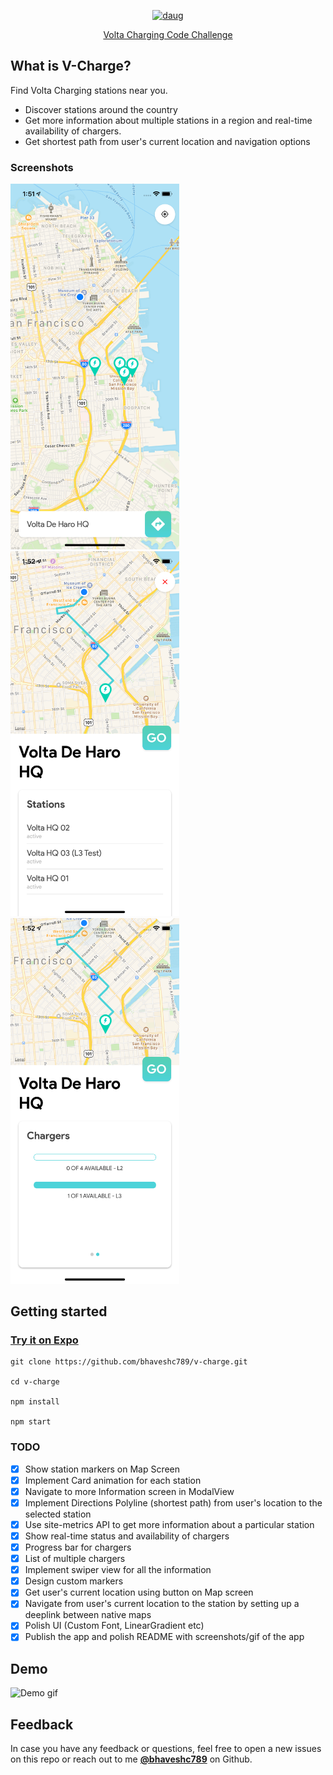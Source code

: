 <p align="center">
<a href="https://github.com/bhaveshc789/v-charge/">
<img alt="daug" src="https://github.com/bhaveshc789/v-charge/blob/master/assets/github-icon.png" width="250">
</a>
</p>

<p align="center">
<a href="https://github.com/Volta-Charging/data-applications-challenge">Volta Charging Code Challenge</a>
</p>


## What is V-Charge?

Find Volta Charging stations near you.

- Discover stations around the country
- Get more information about multiple stations in a region and real-time availability of chargers.
- Get shortest path from user's current location and navigation options

### Screenshots

<div style={{display: flex; flex-direction: row}}>
<img src="screenshots/1.png" width="270" />
<img src="screenshots/2.png" width="270" />
<img src="screenshots/3.png" width="270" />
</div>

## Getting started
### [Try it on Expo](https://expo.io/@bhaveshc789/charge-v)

```
git clone https://github.com/bhaveshc789/v-charge.git

cd v-charge

npm install

npm start
```

### TODO

- [x] Show station markers on Map Screen
- [x] Implement Card animation for each station
- [x] Navigate to more Information screen in ModalView
- [x] Implement Directions Polyline (shortest path) from user's location to the selected station
- [x] Use site-metrics API to get more information about a particular station
- [x] Show real-time status and availability of chargers
- [x] Progress bar for chargers
- [x] List of multiple chargers
- [x] Implement swiper view for all the information
- [x] Design custom markers
- [x] Get user's current location using button on Map screen
- [x] Navigate from user's current location to the station by setting up a deeplink between native maps
- [x] Polish UI (Custom Font, LinearGradient etc)
- [x] Publish the app and polish README with screenshots/gif of the app

## Demo
![Demo gif](https://github.com/bhaveshc789/v-charge/blob/master/screenshots/final.gif)

## Feedback

In case you have any feedback or questions, feel free to open a new issues on this repo or reach out to me [**@bhaveshc789**](https://github.com/bhaveshc789) on Github.

